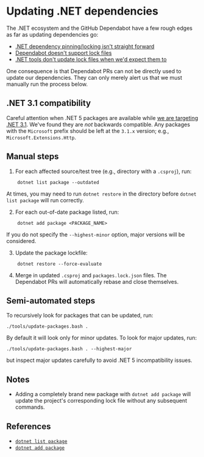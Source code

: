 # Updating .NET dependencies

The .NET ecosystem and the GitHub Dependabot have a few rough edges as far as updating dependencies go:
* [.NET dependency pinning/locking isn't straight forward](https://github.com/18F/piipan/pull/158)
* [Dependabot doesn't support lock files](https://github.com/18F/piipan/pull/165#issuecomment-752654442)
* [.NET tools don't update lock files when we'd expect them to](https://github.com/18F/piipan/pull/183#pullrequestreview-563530549)

One consequence is that Dependabot PRs can not be directly used to update our dependencies. They can only merely alert us that we must manually run the process below.

## .NET 3.1 compatibility
Careful attention when .NET 5 packages are available while [we are targeting .NET 3.1](./adr/0009-continue-to-use-net-core-3-1.md). We've found they are _not_ backwards compatible. Any packages with the `Microsoft` prefix should be left at the `3.1.x` version; e.g., `Microsoft.Extensions.Http`.

## Manual steps
1. For each affected source/test tree (e.g., directory with a `.csproj`), run: 
```
    dotnet list package --outdated
```
At times, you may need to run `dotnet restore` in the directory before `dotnet list package` will run correctly.

2. For each out-of-date package listed, run:
```
    dotnet add package <PACKAGE_NAME>
```
If you do not specify the `--highest-minor` option, major versions will be considered.

3. Update the package lockfile:
```
    dotnet restore --force-evaluate
```
4. Merge in updated `.csproj` and `packages.lock.json` files. The Dependabot PRs will automatically rebase and close themselves.

## Semi-automated steps

To recursively look for packages that can be updated, run:
```
./tools/update-packages.bash .
```
By default it will look only for minor updates. To look for major updates, run:
```
./tools/update-packages.bash . --highest-major
```
but inspect major updates carefully to avoid .NET 5 incompatibility issues.

## Notes

*  Adding a completely brand new package with `dotnet add package` will update the project's corresponding lock file without any subsequent commands.

## References

* [`dotnet list package`](https://docs.microsoft.com/en-us/dotnet/core/tools/dotnet-list-package)
* [`dotnet add package`](https://docs.microsoft.com/en-us/dotnet/core/tools/dotnet-add-package)
